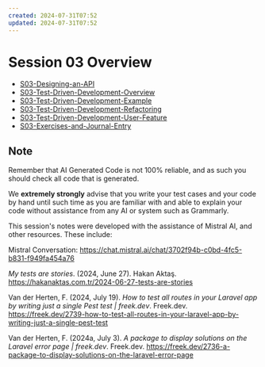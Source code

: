 ```yaml
---
created: 2024-07-31T07:52
updated: 2024-07-31T07:52
---
```


# Session 03 Overview

- [S03-Designing-an-API](S03-Designing-an-API.md)
- [S03-Test-Driven-Development-Overview](S03-Test-Driven-Development-Overview.md)
- [S03-Test-Driven-Development-Example](S03-Test-Driven-Development-Example.md)
- [S03-Test-Driven-Development-Refactoring](S03-Test-Driven-Development-Refactoring.md)
- [S03-Test-Driven-Development-User-Feature](S03-Test-Driven-Development-User-Feature.md)
- [S03-Exercises-and-Journal-Entry](S03-Exercises-and-Journal-Entry.md)

## Note

Remember that AI Generated Code is not 100% reliable, and as such you should check all code that is generated.

We **extremely strongly** advise that you write your test cases and your code by hand until such time as you are familiar with and able to explain your code without assistance from any AI or system such as Grammarly.

This session's notes were developed with the assistance of Mistral AI, and other resources. These include:

Mistral Conversation: https://chat.mistral.ai/chat/3702f94b-c0bd-4fc5-b831-f949fa454a76

_My tests are stories_. (2024, June 27). Hakan Aktaş. https://hakanaktas.com.tr/2024-06-27-tests-are-stories

Van der Herten, F. (2024, July 19). _How to test all routes in your Laravel app by writing just a single Pest test | freek.dev_. Freek.dev. https://freek.dev/2739-how-to-test-all-routes-in-your-laravel-app-by-writing-just-a-single-pest-test

Van der Herten, F. (2024a, July 3). _A package to display solutions on the Laravel error page | freek.dev_. Freek.dev. https://freek.dev/2736-a-package-to-display-solutions-on-the-laravel-error-page

